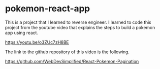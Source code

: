 # pokemon-react-app
This is a project that I learned to reverse engineer. 
I learned to code this project from the youtube video that explains the steps to build 
a pokemon app using react. 

https://youtu.be/o3ZUc7zH8BE

The link to the github repository of this video is the following. 

https://github.com/WebDevSimplified/React-Pokemon-Pagination
